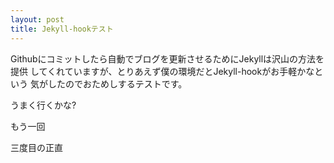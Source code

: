 ```yaml
---
layout: post
title: Jekyll-hookテスト
---
```

Githubにコミットしたら自動でブログを更新させるためにJekyllは沢山の方法を提供
してくれていますが、とりあえず僕の環境だとJekyll-hookがお手軽かなという
気がしたのでおためしするテストです。

うまく行くかな?

もう一回

三度目の正直
